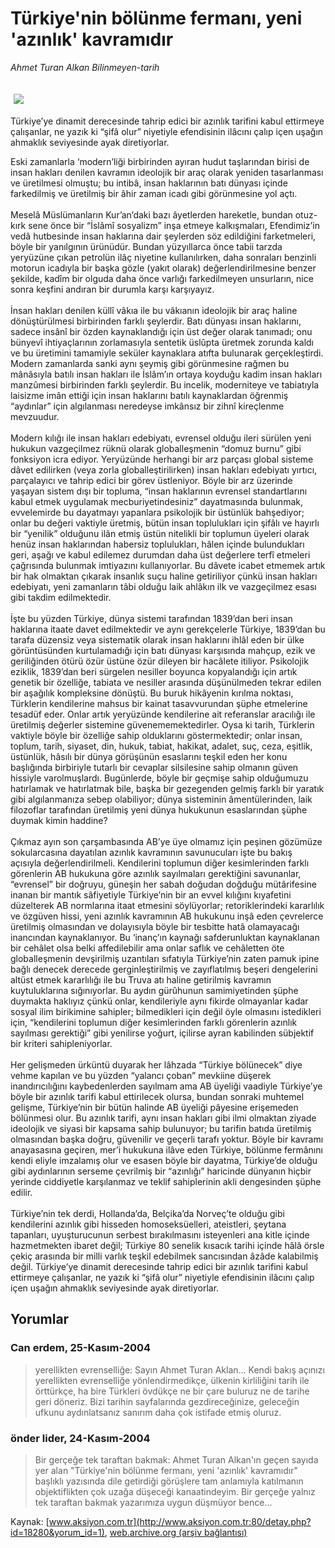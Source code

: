 # Türkiye'nin bölünme fermanı, yeni 'azınlık' kavramıdır

*Ahmet Turan Alkan Bilinmeyen-tarih*

<div>
 <font>
  <img border="0" height="1" src="/web/20041223172503im_/http://www.aksiyon.com.tr/images/blank.gif"/>
 </font>
 <font class="content">
  <p>
   <img border="0" hspace="5" src="http://web.archive.org/web/20041223172503im_/http://www.aksiyon.com.tr/resim/520/18.jpg" vspace="5"/>
  </p>
 </font>
 <font class="content">
  Türkiye’ye dinamit derecesinde tahrip edici bir azınlık tarifini kabul ettirmeye çalışanlar, ne yazık ki “şifâ olur” niyetiyle efendisinin ilâcını çalıp içen uşağın ahmaklık seviyesinde ayak diretiyorlar.
 </font>
 <p>
  <font class="content">
   Eski zamanlarla ‘modern’liği birbirinden ayıran hudut taşlarından birisi de insan hakları denilen kavramın ideolojik bir araç olarak yeniden tasarlanması ve üretilmesi olmuştu; bu intibâ, insan haklarının batı dünyası içinde farkedilmiş ve üretilmiş bir âhir zaman icadı gibi görünmesine yol açtı.
   <br/>
   <br/>
   Meselâ Müslümanların Kur’an’daki bazı âyetlerden hareketle, bundan otuz-kırk sene önce bir “İslâmî sosyalizm” inşa etmeye kalkışmaları, Efendimiz’in vedâ hutbesinde insan haklarına dair şeylerden söz edildiğini farketmeleri, böyle bir yanılgının ürünüdür. Bundan yüzyıllarca önce tabii tarzda yeryüzüne çıkan petrolün ilâç niyetine kullanılırken, daha sonraları benzinli motorun icadıyla bir başka gözle (yakıt olarak) değerlendirilmesine benzer şekilde, kadîm bir olguda daha önce varlığı farkedilmeyen unsurların, nice sonra keşfini andıran bir durumla karşı karşıyayız.
   <br/>
   <br/>
   İnsan hakları denilen küllî vâkıa ile bu vâkıanın ideolojik bir araç haline dönüştürülmesi birbirinden farklı şeylerdir. Batı dünyası insan haklarını, sadece insânî bir özden kaynaklandığı için üst değer olarak tanımadı; onu bünyevî ihtiyaçlarının zorlamasıyla sentetik üslûpta üretmek zorunda kaldı ve bu üretimini tamamiyle seküler kaynaklara atıfta bulunarak gerçekleştirdi. Modern zamanlarda sanki aynı şeymiş gibi görünmesine rağmen bu mânâsıyla batılı insan hakları ile İslâm’ın ortaya koyduğu kadim insan hakları manzûmesi birbirinden farklı şeylerdir. Bu incelik, moderniteye ve tabiatıyla laisizme imân ettiği için insan haklarını batılı kaynaklardan öğrenmiş “aydınlar” için algılanması neredeyse imkânsız bir zihnî kireçlenme mevzuudur.
   <br/>
   <br/>
   Modern kılığı ile insan hakları edebiyatı, evrensel olduğu ileri sürülen yeni hukukun vazgeçilmez rüknü olarak globalleşmenin “domuz burnu” gibi fonksiyon icra ediyor. Yeryüzünde herhangi bir arz parçası global sisteme dâvet edilirken (veya zorla globalleştirilirken) insan hakları edebiyatı yırtıcı, parçalayıcı ve tahrip edici bir görev üstleniyor. Böyle bir arz üzerinde yaşayan sistem dışı bir topluma, “insan haklarının evrensel standartlarını kabul etmek uygulamak mecburiyetindesiniz” dayatmasında bulunmak, evvelemirde bu dayatmayı yapanlara psikolojik bir üstünlük bahşediyor; onlar bu değeri vaktiyle üretmiş, bütün insan toplulukları için şifâlı ve hayırlı bir “yenilik” olduğunu ilân etmiş üstün nitelikli bir toplumun üyeleri olarak henüz insan haklarından habersiz toplulukları, hâlen içinde bulundukları geri, aşağı ve kabul edilemez durumdan daha üst değerlere terfî etmeleri çağrısında bulunmak imtiyazını kullanıyorlar. Bu dâvete icabet etmemek artık bir hak olmaktan çıkarak insanlık suçu haline getiriliyor çünkü insan hakları edebiyatı, yeni zamanların tâbi olduğu laik ahlâkın ilk ve vazgeçilmez esası gibi takdim edilmektedir.
   <br/>
   <br/>
   İşte bu yüzden Türkiye, dünya sistemi tarafından 1839’dan beri insan haklarına itaate davet edilmektedir ve aynı gerekçelerle Türkiye, 1839’dan bu tarafa düzensiz veya sistematik olarak insan haklarını ihlâl eden bir ülke görüntüsünden kurtulamadığı için batı dünyası karşısında mahçup, ezik ve geriliğinden ötürü özür üstüne özür dileyen bir hacâlete itiliyor. Psikolojik eziklik, 1839’dan beri sürgelen nesiller boyunca kopyalandığı için artık genetik bir özelliğe, tabiata ve nesiller arasında düşünülmeden tekrar edilen bir aşağılık kompleksine dönüştü. Bu buruk hikâyenin kırılma noktası, Türklerin kendilerine mahsus bir kainat tasavvurundan şüphe etmelerine tesadüf eder. Onlar artık yeryüzünde kendilerine ait referanslar aracılığı ile üretilmiş değerler sistemine güvenememektedirler. Oysa ki tarih, Türklerin vaktiyle böyle bir özelliğe sahip olduklarını göstermektedir; onlar insan, toplum, tarih, siyaset, din, hukuk, tabiat, hakikat, adalet, suç, ceza, eşitlik, üstünlük, hâsılı bir dünya görüşünün esaslarını teşkil eden her konu başlığında birbiriyle tutarlı bir cevaplar silsilesine sahip olmanın güven hissiyle varolmuşlardı. Bugünlerde, böyle bir geçmişe sahip olduğumuzu hatırlamak ve hatırlatmak bile, başka bir gezegenden gelmiş farklı bir yaratık gibi algılanmanıza sebep olabiliyor; dünya sisteminin âmentülerinden, laik filozoflar tarafından üretilmiş yeni dünya hukukunun esaslarından şüphe duymak kimin haddine?
   <br/>
   <br/>
   Çıkmaz ayın son çarşambasında AB’ye üye olmamız için peşinen gözümüze sokularcasına dayatılan azınlık kavramının savunucuları işte bu bakış açısıyla değerlendirilmeli. Kendilerini toplumun diğer kesimlerinden farklı görenlerin AB hukukuna göre azınlık sayılmaları gerektiğini savunanlar, “evrensel” bir doğruyu, güneşin her sabah doğudan doğduğu mütârifesine inanan bir mantık sâfiyetiyle Türkiye’nin bir an evvel kılığını kıyafetini düzelterek AB normlarına itaat etmesini söylüyorlar; retoriklerindeki kararlılık ve özgüven hissi, yeni azınlık kavramının AB hukukunu inşâ eden çevrelerce üretilmiş olmasından ve dolayısıyla böyle bir tesbitte hatâ olamayacağı inancından kaynaklanıyor. Bu ‘inanç’ın kaynağı safderunluktan kaynaklanan bir cehâlet olsa belki affedilebilir ama onlar saflık ve cehâletten öte globalleşmenin devşirilmiş uzantıları sıfatıyla Türkiye’nin zaten pamuk ipine bağlı denecek derecede gerginleştirilmiş ve zayıflatılmış beşeri dengelerini altüst etmek kararlılığı ile bu Truva atı haline getirilmiş kavramın kuytuluklarına sığınıyorlar. Bu aydın gürûhunun samimiyetinden şüphe duymakta haklıyız çünkü onlar, kendileriyle aynı fikirde olmayanlar kadar sosyal ilim birikimine sahipler; bilmedikleri için değil öyle olmasını istedikleri için, “kendilerini toplumun diğer kesimlerinden farklı görenlerin azınlık sayılması gerektiği” gibi yenilirse yoğurt, içilirse ayran kabilinden sübjektif bir kriteri sahipleniyorlar.
   <br/>
   <br/>
   Her gelişmeden ürküntü duyarak her lâhzada “Türkiye bölünecek” diye vehme kapılan ve bu yüzden “yalancı çoban” mevkiine düşerek inandırıcılığını kaybedenlerden sayılmam ama AB üyeliği vaadiyle Türkiye’ye böyle bir azınlık tarifi kabul ettirilecek olursa, bundan sonraki muhtemel gelişme, Türkiye’nin bir bütün halinde AB üyeliği pâyesine erişemeden bölünmesi olur. Bu azınlık tarifi, aynı insan hakları gibi ilmi olmaktan ziyade ideolojik ve siyasi bir kapsama sahip bulunuyor; bu tarifin batıda üretilmiş olmasından başka doğru, güvenilir ve geçerli tarafı yoktur. Böyle bir kavramı anayasasına geçiren, mer’i hukukuna ilâve eden Türkiye, bölünme fermânını kendi eliyle imzalamış olur ve esasen böyle bir dayatma, Türkiye’de olduğu gibi aydınlarının serseme çevrilmiş bir “azınlığı” haricinde dünyanın hiçbir yerinde ciddiyetle karşılanmaz ve teklif sahiplerinin akli dengesinden şüphe edilir.
   <br/>
   <br/>
   Türkiye’nin tek derdi, Hollanda’da, Belçika’da Norveç’te olduğu gibi kendilerini azınlık gibi hisseden homoseksüelleri, ateistleri, şeytana tapanları, uyuşturucunun serbest bırakılmasını isteyenleri ana kitle içinde hazmetmekten ibaret değil; Türkiye 80 senelik kısacık tarihi içinde hâlâ örsle çekiç arasında bir milli varlık teşkil edebilmek sancısından âzâde kalabilmiş değil. Türkiye’ye dinamit derecesinde tahrip edici bir azınlık tarifini kabul ettirmeye çalışanlar, ne yazık ki “şifâ olur” niyetiyle efendisinin ilâcını çalıp içen uşağın ahmaklık seviyesinde ayak diretiyorlar.
   <br/>
  </font>
 </p>
</div>


## Yorumlar

### Can erdem, 25-Kasım-2004
> yerellikten evrenselliğe: 
> Sayın Ahmet Turan Aklan… Kendi bakış açınızı yerellikten evrenselliğe yönlendirmedikçe, ülkenin kirliliğini tarih ile örttürkçe, ha bire Türkleri övdükçe ne bir çare buluruz ne de tarihe geri döneriz. Bizi tarihin sayfalarında gezdireceğinize, geleceğin ufkunu aydınlatsanız sanırım daha çok istifade etmiş oluruz.

### önder lider, 24-Kasım-2004
> Bir gerçeğe tek taraftan bakmak: 
> Ahmet Turan Alkan'ın geçen sayıda yer alan "Türkiye'nin bölünme fermanı, yeni 'azınlık' kavramıdır" başlıklı yazısında dile getirdiği görüşlere tam anlamıyla katılmanın objektiflikten çok uzağa düşeceği kanaatindeyim. Bir gerçeğe yalnız tek taraftan bakmak yazarımıza uygun düşmüyor bence...

Kaynak: [www.aksiyon.com.tr](http://www.aksiyon.com.tr:80/detay.php?id=18280&yorum_id=1), [web.archive.org (arşiv bağlantısı)](http://web.archive.org/web/20041223172503/http://www.aksiyon.com.tr:80/detay.php?id=18280&yorum_id=1)
